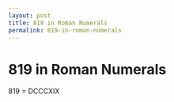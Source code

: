 ```yaml
---
layout: post
title: 819 in Roman Numerals
permalink: 819-in-roman-numerals
---
```


# 819 in Roman Numerals

819 = DCCCXIX
